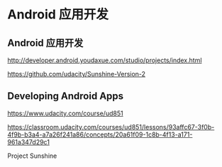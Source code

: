 # Android 应用开发   





## Android 应用开发  

http://developer.android.youdaxue.com/studio/projects/index.html


https://github.com/udacity/Sunshine-Version-2





## Developing Android Apps

https://www.udacity.com/course/ud851

https://classroom.udacity.com/courses/ud851/lessons/93affc67-3f0b-4f9b-b3a4-a7a26f241a86/concepts/20a61f09-1c8b-4f13-a171-961a347d29c1


Project Sunshine













